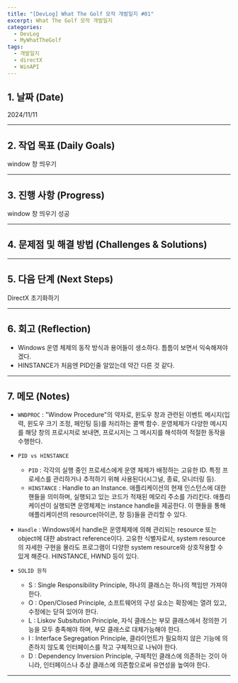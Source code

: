 ```yaml
---
title: "[DevLog] What The Golf 모작 개발일지 #01"
excerpt: What The Golf 모작 개발일지
categories:
  - DevLog
  - MyWhatTheGolf
tags:
  - 개발일지
  - directX
  - WinAPI
---
```

## 1. 날짜 (Date)

2024/11/11

---

## 2. 작업 목표 (Daily Goals)

window 창 띄우기

---

## 3. 진행 사항 (Progress)

window 창 띄우기 성공

---

## 4. 문제점 및 해결 방법 (Challenges & Solutions)


---

## 5. 다음 단계 (Next Steps)

DirectX 초기화하기

---

## 6. 회고 (Reflection)

- Windows 운영 체제의 동작 방식과 용어들이 생소하다. 틈틈이 보면서 익숙해져야겠다.
- HINSTANCE가 처음엔 PID인줄 알았는데 약간 다른 것 같다.

---

## 7. 메모 (Notes)

- `WNDPROC` : "Window Procedure"의 약자로, 윈도우 창과 관련된 이벤트 메시지(입력, 윈도우 크기 조정, 페인팅 등)를 처리하는 콜백 함수. 운영체제가 다양한 메시지를 해당 창의 프로시저로 보내면, 프로시저는 그 메시지를 해석하여 적절한 동작을 수행한다.

- `PID vs HINSTANCE`
	- `PID` : 각각의 실행 중인 프로세스에게 운영 체제가 배정하는 고유한 ID. 특정 프로세스를 관리하거나 추적하기 위해 사용된다(시그널, 종료, 모니터링 등).
	- `HINSTANCE` : Handle to an Instance. 애플리케이션의 현재 인스턴스에 대한 핸들을 의미하며, 실행되고 있는 코드가 적재된 메모리 주소를 가리킨다. 애플리케이션이 실행되면 운영체제는 instance handle을 제공한다. 이 핸들을 통해 애플리케이션의 resource(아이콘, 창 등)들을 관리할 수 있다.

- `Handle` : Windows에서 handle은 운영체제에 의해 관리되는 resource 또는 object에 대한 abstract reference이다. 고유한 식별자로서, system resource의 자세한 구현을 몰라도 프로그램이 다양한 system resource와 상호작용할 수 있게 해준다. HINSTANCE, HWND 등이 있다.

- `SOLID 원칙`
	- S : Single Responsibility Principle, 하나의 클래스는 하나의 책임만 가져야 한다.
	- O : Open/Closed Principle, 소프트웨어의 구성 요소는 확장에는 열려 있고, 수정에는 닫혀 있어야 한다.
	- L : Liskov Subsitution Principle, 자식 클래스는 부모 클래스에서 정의한 기능을 모두 충족해야 하며, 부모 클래스로 대체가능해야 한다.
	- I : Interface Segregation Principle, 클라이언트가 필요하지 않은 기능에 의존하지 않도록 인터페이스를 작고 구체적으로 나눠야 한다.
	- D : Dependency Inversion Principle, 구체적인 클래스에 의존하는 것이 아니라, 인터페이스나 추상 클래스에 의존함으로써 유연성을 높여야 한다.
---

